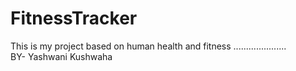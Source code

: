 # FitnessTracker
This is  my project based on  human health and fitness .....................
<br>
BY- Yashwani Kushwaha
